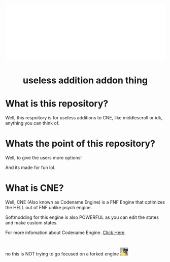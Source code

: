 <img src="README/codename-animated.webp" width="604.5" height="180.5">
<h1 align="center">
    useless addition addon thing
</h1>

# What is this repository?

Well, this respoitory is for useless additions to CNE, like middlescroll or idk, anything you can think of.

# Whats the point of this repository?

Well, to give the users more options!

And its made for fun lol.

# What is CNE?

Well, CNE (Also known as Codename Engine) is a FNF Engine that optimizes the HELL out of FNF unlike psych engine.

Softmodding for this engine is also POWERFUL as you can edit the states and make custom states.

For more infomation about Codename Engine. <a href="https://codename-engine.com/wiki/">Click Here</a>.

#

no this is NOT trying to go focused on a forked engine <img src="README/cakFakYou.webp" width="25" height="25">